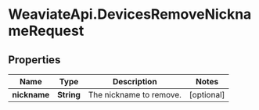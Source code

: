 # WeaviateApi.DevicesRemoveNicknameRequest

## Properties
Name | Type | Description | Notes
------------ | ------------- | ------------- | -------------
**nickname** | **String** | The nickname to remove. | [optional] 


